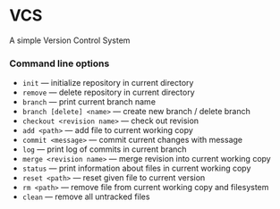 # VCS

A simple Version Control System

### Command line options

- `init`  — initialize repository in current directory
- `remove` — delete repository in current directory
- `branch` — print current branch name
- `branch [delete] <name>` — create new branch / delete branch  
- `checkout <revision name>` — check out revision
- `add <path>` — add file to current working copy
- `commit <message>` — commit current changes with message
- `log` — print log of commits in current branch
- `merge <revision name>` — merge revision into current working copy
- `status` — print information about files in current working copy
- `reset <path>` — reset given file to current version
- `rm <path>` — remove file from current working copy and filesystem
- `clean` — remove all untracked files


